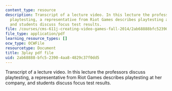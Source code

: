 ```yaml
---
content_type: resource
description: Transcript of a lecture video. In this lecture the professors discuss
  playtesting, a representative from Riot Games describes playtesting at her company,
  and students discuss focus test results.
file: /courses/cms-611j-creating-video-games-fall-2014/2ab68888bfc523904aa84829c37f0dd5_xQANWfUYeNg.pdf
file_type: application/pdf
learning_resource_types: []
ocw_type: OCWFile
resourcetype: Document
title: 3play pdf file
uid: 2ab68888-bfc5-2390-4aa8-4829c37f0dd5
---
```

Transcript of a lecture video. In this lecture the professors discuss playtesting, a representative from Riot Games describes playtesting at her company, and students discuss focus test results.

